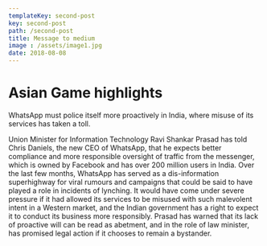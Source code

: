 ```yaml
---
templateKey: second-post
key: second-post
path: /second-post
title: Message to medium
image : /assets/image1.jpg
date: 2018-08-08
---
```

# Asian Game highlights

WhatsApp must police itself more proactively in India, where misuse of its services has taken a toll.

Union Minister for Information Technology Ravi Shankar Prasad has told Chris Daniels, the new CEO of WhatsApp, that he expects better compliance and more responsible oversight of traffic from the messenger, which is owned by Facebook and has over 200 million users in India. Over the last few months, WhatsApp has served as a dis-information superhighway for viral rumours and campaigns that could be said to have played a role in incidents of lynching. It would have come under severe pressure if it had allowed its services to be misused with such malevolent intent in a Western market, and the Indian government has a right to expect it to conduct its business more responsibly. Prasad has warned that its lack of proactive will can be read as abetment, and in the role of law minister, has promised legal action if it chooses to remain a bystander.
